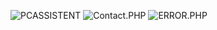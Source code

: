 
![PCASSISTENT](https://github.com/CallforHelp/PC-Assistent/blob/master/src/c4h/images/Pc_Assisten.PNG)
![Contact.PHP](https://github.com/CallforHelp/PC-Assistent/blob/master/src/c4h/images/contact.PNG)
![ERROR.PHP](https://github.com/CallforHelp/PC-Assistent/blob/master/src/c4h/images/error.PNG)
